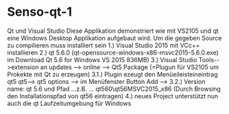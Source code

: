 # Senso-qt-1
Qt  und Visual Studio
Diese Applikation demonstriert wie mit VS2105 und qt eine Windows Desktop Applikation aufgebaut wird. 
Um die gegeben Source zu compilieren muss installiert sein
1.) Visual Studio 2015 mit VCc++ installieren
2.) qt 5.6.0 (qt-opensource-windows-x86-msvc2015-5.6.0.exe) im Download Qt  5.6 for Windows VS 2015 836MB)
3.) Visual Studio Tools-->extension an updates --> online --> Qt5 Package (=Plugun für VS2105 um Prokekte mit Qt zu erzeugen)
3.1.) Plugin ezeugt den Menüeileisteineintrag qt5 
      qt5--> qt5 options --> im Menüfenster Button Add --> 
3.2.)      Version name: qt 5.6 und Pfad  ...z.B. ... qt560\qt56MSVC2015_x86 (Durch Browsing den Installationspfad von qt56 eintragen)
4.) neues Project unterstützt nun auch die qt Laufzeitumgebung für Windows

